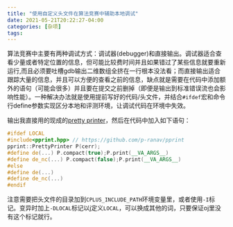 ```yaml
---
title: "使用自定义头文件在算法竞赛中辅助本地调试"
date: 2021-05-21T20:22:27-04:00
categories: [杂项]
tags: 
---
```


算法竞赛中主要有两种调试方式：调试器(debugger)和直接输出。调试器适合查看少量或者特定位置的信息，但可能比较费时间并且如果错过了某些信息就要重新运行,而且必须要吐槽gdb输出二维数组全挤在一行根本没法看；而直接输出适合跟踪大量的信息，并且可以方便的查看之前的信息，缺点就是需要在代码中添加额外的语句（可能会很多）并且要在提交之前删掉（即便是输出到标准错误流也会影响性能）。一种解决办法就是使用提前写好的代码/头文件，并结合`#ifdef`宏和命令行define参数实现区分本地和评测环境，让调试代码在环境中失效。

输出我直接用的现成的[pretty printer](https://github.com/p-ranav/pprint)，然后在代码中加入如下语句：

```cpp
#ifdef LOCAL
#include<pprint.hpp> // https://github.com/p-ranav/pprint
pprint::PrettyPrinter P(cerr);
#define de(...) P.compact(true);P.print(__VA_ARGS__)
#define de_nc(...) P.compact(false);P.print(__VA_ARGS__)
#else
#define de(...)
#define de_nc(...)
#endif
```

注意需要把头文件的目录加到`CPLUS_INCLUDE_PATH`环境变量里，或者使用`-I`标记。变异时加上`-DLOCAL`标记以j定义`LOCAL`，可以换成其他的词，只要保证oj里没有这个标记就行。
